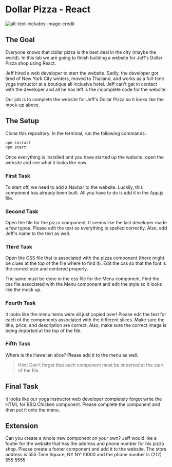 # Dollar Pizza - React

![alt-text-includes-image-credit](dollar-pizza-website.png)

## The Goal
Everyone knows that dollar pizza is the best deal in the city (maybe the world). In this lab we are going to finish building a website for Jeff's Dollar Pizza shop using React.

Jeff hired a web developer to start the website. Sadly, the developer got tired of New York City winters, moved to Thailand, and works as a full-time yoga instructor at a boutique all inclusive hotel. Jeff can't get in contact with the developer and all he has left is the incomplete code for the website.

Our job is to complete the website for Jeff's Dollar Pizza so it looks like the mock-up above.

## The Setup
Clone this repository. In the terminal, run the following commands:

```HTML
npm install
npm start
```

Once everything is installed and you have started up the website, open the website and see what it looks like now.

### First Task
To start off, we need to add a Navbar to the website. Luckily, this component has already been built. All you have to do is add it in the App.js file.

### Second Task
Open the file for the pizza component. It seems like the last developer made a few typos. Please edit the text so everything is spelled correctly. Also, add Jeff's name to the text as well.

### Third Task
Open the CSS file that is associated with the pizza component (there might be clues at the top of the file where to find it).
Edit the css so that the font is the correct size and centered properly.

The same must be done in the css file for the Menu component. Find the css file associated with the Menu component and edit the style so it looks like the mock up.

### Fourth Task
It looks like the menu items were all just copied over! Please edit the text for each of the components associated with the different slices. Make sure the title, price, and description are correct.
Also, make sure the correct image is being imported at the top of the file.

### Fifth Task
Where is the Hawaiian slice? Please add it to the menu as well.

>Hint: Don't forget that each component must be imported at the start of the file.

## Final Task
It looks like our yoga instructor web developer completely forgot write the HTML for BBQ Chicken component. Please complete the component and then put it onto the menu.

## Extension
Can you create a whole new component on your own? Jeff would like a footer for the website that has the address and phone number for his pizza shop. Please create a footer component and add it to the website. The store address is 555 Time Square, NY NY 10000 and the phone number is (212) 555 5555
